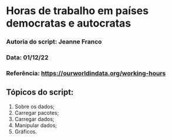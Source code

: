 # Horas de trabalho em países democratas e autocratas

### Autoria do script: Jeanne Franco
### Data: 01/12/22
### Referência: https://ourworldindata.org/working-hours

## Tópicos do script:

1. Sobre os dados;
2. Carregar pacotes;
3. Carregar dados;
4. Manipular dados;
5. Gráficos.
